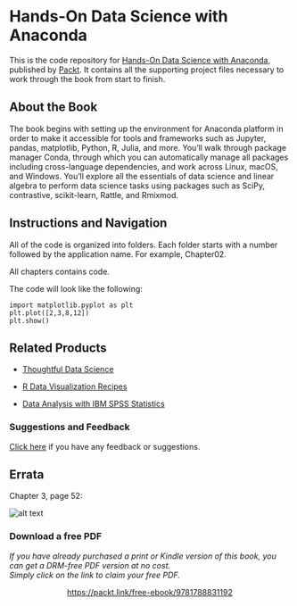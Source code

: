 # Hands-On Data Science with Anaconda
This is the code repository for [Hands-On Data Science with Anaconda](https://www.packtpub.com/big-data-and-business-intelligence/hands-data-science-anaconda?utm_source=github&utm_medium=repository&utm_campaign=9781788831192), published by [Packt](https://www.packtpub.com/?utm_source=github). It contains all the supporting project files necessary to work through the book from start to finish.

## About the Book
The book begins with setting up the environment for Anaconda platform in order to make it accessible for tools and frameworks such as Jupyter, pandas, matplotlib, Python, R, Julia, and more. You’ll walk through package manager Conda, through which you can automatically manage all packages including cross-language dependencies, and work across Linux, macOS, and Windows. You’ll explore all the essentials of data science and linear algebra to perform data science tasks using packages such as SciPy, contrastive, scikit-learn, Rattle, and Rmixmod.

## Instructions and Navigation
All of the code is organized into folders. Each folder starts with a number followed by the application name. For example, Chapter02.

All chapters contains code.

The code will look like the following:
```
import matplotlib.pyplot as plt  
plt.plot([2,3,8,12]) 
plt.show() 
```

## Related Products
* [Thoughtful Data Science](https://www.packtpub.com/big-data-and-business-intelligence/thoughtful-data-science?utm_source=github&utm_medium=repository&utm_campaign=9781788839969)

* [R Data Visualization Recipes](https://www.packtpub.com/big-data-and-business-intelligence/r-data-visualization-recipes?utm_source=github&utm_medium=repository&utm_campaign=9781788398312)

* [Data Analysis with IBM SPSS Statistics](https://www.packtpub.com/big-data-and-business-intelligence/data-analysis-ibm-spss-statistics?utm_source=github&utm_medium=repository&utm_campaign=9781787283817)

### Suggestions and Feedback
[Click here](https://docs.google.com/forms/d/e/1FAIpQLSe5qwunkGf6PUvzPirPDtuy1Du5Rlzew23UBp2S-P3wB-GcwQ/viewform) if you have any feedback or suggestions.

## Errata
Chapter 3, page 52:

![alt text](https://github.com/PacktPublishing/Hands-On-Data-Science-with-Anaconda/blob/master/Errata_03_52.png)
### Download a free PDF

 <i>If you have already purchased a print or Kindle version of this book, you can get a DRM-free PDF version at no cost.<br>Simply click on the link to claim your free PDF.</i>
<p align="center"> <a href="https://packt.link/free-ebook/9781788831192">https://packt.link/free-ebook/9781788831192 </a> </p>